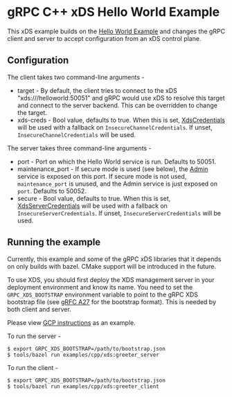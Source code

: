 # gRPC C++ xDS Hello World Example

This xDS example builds on the [Hello World Example](https://github.com/grpc/grpc/tree/master/examples/cpp/helloworld) and changes the gRPC client and server to accept configuration from an xDS control plane.

## Configuration

The client takes two command-line arguments -
* target - By default, the client tries to connect to the xDS "xds:///helloworld:50051" and gRPC would use xDS to resolve this target and connect to the server backend. This can be overridden to change the target.
* xds-creds - Bool value, defaults to true. When this is set, [XdsCredentials](https://github.com/grpc/proposal/blob/master/A29-xds-tls-security.md) will be used with a fallback on `InsecureChannelCredentials`. If unset, `InsecureChannelCredentials` will be used.

The server takes three command-line arguments -
* port - Port on which the Hello World service is run. Defaults to 50051.
* maintenance_port - If secure mode is used (see below), the [Admin](https://github.com/grpc/proposal/blob/master/A38-admin-interface-api.md) service is exposed on this port. If secure mode is not used, `maintenance_port` is unused, and the Admin service is just exposed on `port`. Defaults to 50052.
* secure - Bool value, defaults to true. When this is set, [XdsServerCredentials](https://github.com/grpc/proposal/blob/master/A29-xds-tls-security.md) will be used with a fallback on `InsecureServerCredentials`. If unset, `InsecureServerCredentials` will be used.

## Running the example

Currently, this example and some of the gRPC xDS libraries that it depends on only builds with bazel. CMake support will be introduced in the future.

To use XDS, you should first deploy the XDS management server in your deployment environment and know its name. You need to set the `GRPC_XDS_BOOTSTRAP` environment variable to point to the gRPC XDS bootstrap file (see [gRFC A27](https://github.com/grpc/proposal/blob/master/A27-xds-global-load-balancing.md#xdsclient-and-bootstrap-file) for the bootstrap format). This is needed by both client and server.

Please view [GCP instructions](https://cloud.google.com/traffic-director/docs/security-proxyless-setup) as an example.

To run the server -

```
$ export GRPC_XDS_BOOTSTRAP=/path/to/bootstrap.json
$ tools/bazel run examples/cpp/xds:greeter_server
```

To run the client -

```
$ export GRPC_XDS_BOOTSTRAP=/path/to/bootstrap.json
$ tools/bazel run examples/cpp/xds:greeter_client
```

